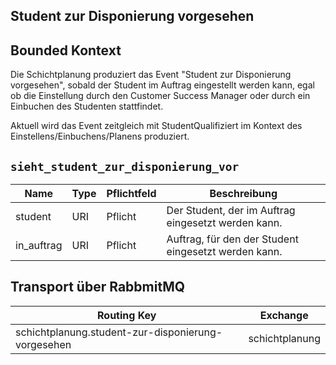 ## Student zur Disponierung vorgesehen

## Bounded Kontext

Die Schichtplanung produziert das Event "Student zur Disponierung vorgesehen", sobald der Student im Auftrag eingestellt werden kann, egal ob die Einstellung durch den Customer Success Manager oder durch ein Einbuchen des Studenten stattfindet.

Aktuell wird das Event zeitgleich mit StudentQualifiziert im Kontext des Einstellens/Einbuchens/Planens produziert.

## `sieht_student_zur_disponierung_vor`

| Name       | Type | Pflichtfeld | Beschreibung                                         |
| ---------- | ---- | ----------- | ---------------------------------------------------- |
| student    | URI  | Pflicht     | Der Student, der im Auftrag eingesetzt werden kann.  |
| in_auftrag | URI  | Pflicht     | Auftrag, für den der Student eingesetzt werden kann. |

## Transport über RabbmitMQ

| Routing Key                                        | Exchange       |
| -------------------------------------------------- | -------------- |
| schichtplanung.student-zur-disponierung-vorgesehen | schichtplanung |
